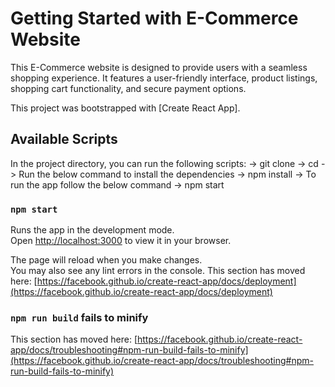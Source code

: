 # Getting Started with E-Commerce Website
This E-Commerce website is designed to provide users with a seamless shopping experience. It features a user-friendly interface, product listings, shopping cart functionality, and secure payment options.

This project was bootstrapped with [Create React App].

## Available Scripts

In the project directory, you can run the following scripts:
-> git clone <git repo> 
-> cd <folder name>
-> Run the below command to install the dependencies
  -> npm install
-> To run the app follow the below command
  -> npm start

### `npm start`

Runs the app in the development mode.\
Open [http://localhost:3000](http://localhost:3000) to view it in your browser.

The page will reload when you make changes.\
You may also see any lint errors in the console.
This section has moved here: [https://facebook.github.io/create-react-app/docs/deployment](https://facebook.github.io/create-react-app/docs/deployment)

### `npm run build` fails to minify

This section has moved here: [https://facebook.github.io/create-react-app/docs/troubleshooting#npm-run-build-fails-to-minify](https://facebook.github.io/create-react-app/docs/troubleshooting#npm-run-build-fails-to-minify)
